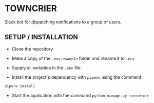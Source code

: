 # TOWNCRIER

Slack bot for dispatching notifications to a group of users.

## SETUP / INSTALLATION

* Clone the repository

* Make a copy of the `.env.example` folder and rename it to `.env`

* Supply all variables in the `.env` file

* Install the project's dependency with `pipenv` using the command

```sh
pipenv install
```

* Start the application with the command `python manage.py runserver`
